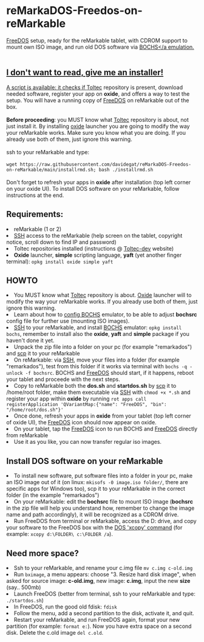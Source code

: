 # reMarkaDOS-Freedos-on-reMarkable
<a href="https://www.freedos.org/">FreeDOS</a> setup, ready for the reMarkable tablet, with CDROM support to mount own ISO image, and run old DOS software via <a href="https://bochs.sourceforge.io/">BOCHS</a emulation.<br>
<br>
<h2>I don't want to read, give me an installer!</h2>
A script is available: it checks if <a href="https://toltec-dev.org/">Toltec</a> repository is present, download needed software, register your app on <b>oxide</b>, and offers a way to test the setup. You will have a running copy of <a href="https://www.freedos.org/">FreeDOS</a> on reMarkable out of the box.<br><br><b>Before proceeding</b>: you MUST know what <a href="https://toltec-dev.org/">Toltec</a> repository is about, not just install it. By installing <a href="https://github.com/Eeems/oxide">oxide</a> launcher you are going to modify the way your reMarkable works. Make sure you know what you are doing. If you already use both of them, just ignore this warning.<br><br>
ssh to your reMarkable and type:<br><br>
<code>wget https://raw.githubusercontent.com/davidegat/reMarkaDOS-Freedos-on-reMarkable/main/installrmd.sh; bash ./installrmd.sh</code><br><br>
Don't forget to refresh your apps in <b>oxide</b> after installation (top left corner on your oxide UI). To install DOS software on your reMarkable, follow instructions at the end.
<h2>Requirements:</h2>
<li>reMarkable (1 or 2)
<li><a href="https://man7.org/linux/man-pages/man1/ssh.1.html">SSH</a> access to the reMarkable (help screen on the tablet, copyright notice, scroll down to find IP and password)
<li>Toltec repositories installed (instructions @ <a href="https://toltec-dev.org/">Toltec-dev</a> website)
<li><b>Oxide</b> launcher, <b>simple</b> scripting language, <b>yaft</b> (yet another finger terminal): <code>opkg install oxide simple yaft</code>
<h2>HOWTO</h2>
<li>You MUST know what <a href="https://toltec-dev.org/">Toltec</a> repository is about. <a href="https://github.com/Eeems/oxide">Oxide</a> launcher will to modify the way your reMarkable works. If you already use both of them, just ignore this warning.
<li>Learn about how to <a href="https://bochs.sourceforge.io/doc/docbook/user/bochsrc.html">config BOCHS</a> emulator, to be able to adjust <b>bochsrc</b> config file for further use (mounting ISO images).
<li><a href="https://man7.org/linux/man-pages/man1/ssh.1.html">SSH</a> to your reMarkable, and install <a href="https://bochs.sourceforge.io/">BOCHS</a> emulator: <code>opkg install bochs</code>, remember to install also the <b>oxide</b>, <b>yaft</b> and <b>simple</b> package if you haven't done it yet.
<li>Unpack the zip file into a folder on your pc (for example "remarkados") and <a href="https://linux.die.net/man/1/scp">scp</a> it to your reMarkable
<li>On reMarkable: via <a href="https://man7.org/linux/man-pages/man1/ssh.1.html">SSH</a>, move your files into a folder (for example "remarkados"), test from this folder if it works via terminal with <code>bochs -q -unlock -f bochsrc</code>. BOCHS and <a href="https://www.freedos.org/">FreeDOS</a> should start, if it happens, reboot your tablet and proceede with the next steps.
<li>Copy to reMarkable both the <b>dos.sh</b> and <b>startdos.sh</b> by <a href="https://linux.die.net/man/1/scp">scp</a> it to /home/root folder, make them executable via <a href="https://man7.org/linux/man-pages/man1/ssh.1.html">SSH</a> with <code>chmod +x *.sh</code> and register your app within <b>oxide</b> by running <code>rot apps call registerApplication 'QVariantMap:{"name": "FreeDOS", "bin": "/home/root/dos.sh"}'</code>
<li>Once done, refresh your apps in <b>oxide</b> from your tablet (top left corner of oxide UI), the <a href="https://www.freedos.org/">FreeDOS</a> icon should now appear on oxide.
<li>On your tablet, tap the <a href="https://www.freedos.org/">FreeDOS</a> icon to run BOCHS and <a href="https://www.freedos.org/">FreeDOS</a> directly from reMarkable
<li>Use it as you like, you can now transfer regular iso images.
  <h2>Install DOS software on your reMarkable</h2>
<li>To install new software, put software files into a folder in your pc, make an ISO image out of it (on linux: <code>mkisofs -0 image.iso folder/</code>, there are specific apps for Windows too), scp it to your reMarkable in the correct folder (in the example "remarkados")
<li>On your reMarkable: edit the <b>bochsrc</b> file to mount ISO image (<b>bochsrc</b> in the zip file will help you understand how, remember to change the image name and path accordingly), it will be recognized as a CDROM drive.
<li>Run FreeDOS from terminal or reMarkable, access the D: drive, and copy your software to the FreeDOS box with the <a href="https://home.csulb.edu/~murdock/xcopy.html">DOS 'xcopy' command</a> (for example: <code>xcopy d:\FOLDER\ c:\FOLDER /a</code>).
  <h2>Need more space?</h2>
<li>Ssh to your reMarkable, and rename your c.img file <code>mv c.img c-old.img</code>
<li>Run <code>bximage</code>, a menu appears: choose "3. Resize hard disk image", when asked for source image: <b>c-old.img</b>, new image: <b>c.img</b>, input the new <b>size</b> (say.. 500mb)
<li>Launch FreeDOS (better from terminal, ssh to your reMarkable and type: <code>./startdos.sh</code>)
<li>In FreeDOS, run the good old fdisk: <code>fdisk</code>
<li>Follow the menu, add a second partition to the disk, activate it, and quit.
<li>Restart your reMarkable, and run FreeDOS again, format your new partition (for example: <code>format e:</code>). Now you have extra space on a second disk. Delete the c.old image <code>del c.old</code>.
